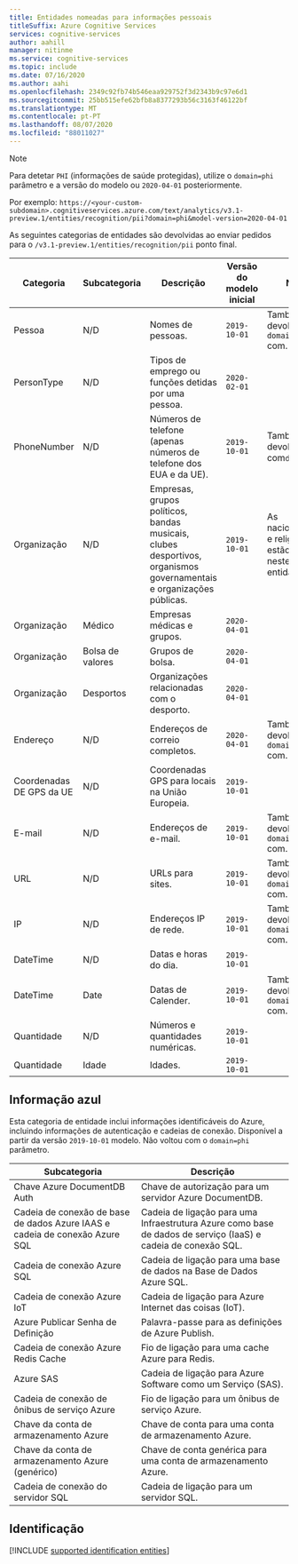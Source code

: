 ```yaml
---
title: Entidades nomeadas para informações pessoais
titleSuffix: Azure Cognitive Services
services: cognitive-services
author: aahill
manager: nitinme
ms.service: cognitive-services
ms.topic: include
ms.date: 07/16/2020
ms.author: aahi
ms.openlocfilehash: 2349c92fb74b546eaa929752f3d2343b9c97e6d1
ms.sourcegitcommit: 25bb515efe62bfb8a8377293b56c3163f46122bf
ms.translationtype: MT
ms.contentlocale: pt-PT
ms.lasthandoff: 08/07/2020
ms.locfileid: "88011027"
---
```

> [!NOTE]
> Para detetar `PHI` (informações de saúde protegidas), utilize o `domain=phi` parâmetro e a versão do modelo ou `2020-04-01` posteriormente.
>
> Por exemplo: `https://<your-custom-subdomain>.cognitiveservices.azure.com/text/analytics/v3.1-preview.1/entities/recognition/pii?domain=phi&model-version=2020-04-01`
 
As seguintes categorias de entidades são devolvidas ao enviar pedidos para o `/v3.1-preview.1/entities/recognition/pii` ponto final.

| Categoria   | Subcategoria | Descrição                          | Versão do modelo inicial | Notas |
|------------|-------------|--------------------------------------|------------------------|---|
| Pessoa     | N/D         | Nomes de pessoas.  | `2019-10-01`  | Também devolvido `domain=phi` com. |
| PersonType | N/D         | Tipos de emprego ou funções detidas por uma pessoa. | `2020-02-01` | |
| PhoneNumber | N/D | Números de telefone (apenas números de telefone dos EUA e da UE). | `2019-10-01` | Também devolvido com`domain=phi` |
|Organização  | N/D | Empresas, grupos políticos, bandas musicais, clubes desportivos, organismos governamentais e organizações públicas.  | `2019-10-01` | As nacionalidades e religiões não estão incluídas neste tipo de entidade.  |
|Organização | Médico | Empresas médicas e grupos. | `2020-04-01` |  |
|Organização | Bolsa de valores | Grupos de bolsa. | `2020-04-01` |  |
| Organização | Desportos | Organizações relacionadas com o desporto. | `2020-04-01` |  |
| Endereço | N/D | Endereços de correio completos.  | `2020-04-01` | Também devolvido `domain=phi` com. |
| Coordenadas DE GPS da UE | N/D | Coordenadas GPS para locais na União Europeia.  | `2019-10-01` |  |
| E-mail | N/D | Endereços de e-mail. | `2019-10-01` | Também devolvido `domain=phi` com.   |
| URL | N/D | URLs para sites. | `2019-10-01` | Também devolvido `domain=phi` com. |
| IP | N/D | Endereços IP de rede. | `2019-10-01` | Também devolvido `domain=phi` com. |
| DateTime | N/D | Datas e horas do dia. | `2019-10-01` |  | 
| DateTime | Date | Datas de Calender. | `2019-10-01` | Também devolvido `domain=phi` com. |
| Quantidade | N/D | Números e quantidades numéricas. | `2019-10-01` |  |
| Quantidade | Idade | Idades. | `2019-10-01` | | |

## <a name="azure-information"></a>Informação azul

Esta categoria de entidade inclui informações identificáveis do Azure, incluindo informações de autenticação e cadeias de conexão. Disponível a partir da versão `2019-10-01` modelo. Não voltou com o `domain=phi` parâmetro.

| Subcategoria                           | Descrição                                                                 |
|---------------------------------------|-----------------------------------------------------------------------------|
| Chave Azure DocumentDB Auth             | Chave de autorização para um servidor Azure DocumentDB.                           |
| Cadeia de conexão de base de dados Azure IAAS e cadeia de conexão Azure SQL | Cadeia de ligação para uma Infraestrutura Azure como base de dados de serviço (IaaS) e cadeia de conexão SQL. |
| Cadeia de conexão Azure SQL           | Cadeia de ligação para uma base de dados na Base de Dados Azure SQL.                                |
| Cadeia de conexão Azure IoT           | Cadeia de ligação para Azure Internet das coisas (IoT).                        |
| Azure Publicar Senha de Definição        | Palavra-passe para as definições de Azure Publish.                                        |
| Cadeia de conexão Azure Redis Cache   | Fio de ligação para uma cache Azure para Redis.                             |
| Azure SAS                             | Cadeia de ligação para Azure Software como um Serviço (SAS).                     |
| Cadeia de conexão de ônibus de serviço Azure   | Fio de ligação para um ônibus de serviço Azure.                                 |
| Chave da conta de armazenamento Azure             | Chave de conta para uma conta de armazenamento Azure.                                   |
| Chave da conta de armazenamento Azure (genérico)   | Chave de conta genérica para uma conta de armazenamento Azure.                           |
| Cadeia de conexão do servidor SQL          | Cadeia de ligação para um servidor SQL.                                         |

## <a name="identification"></a>Identificação

[!INCLUDE [supported identification entities](./identification-entities.md)]
